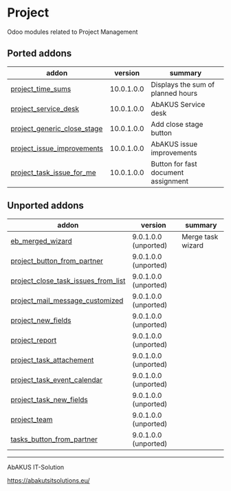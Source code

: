 # Project
Odoo modules related to Project Management

[//]: # (addons)

Ported addons
---------------
addon | version | summary
--- | --- | ---
[project_time_sums](project_time_sums/) | 10.0.1.0.0  | Displays the sum of planned hours
[project_service_desk](project_service_desk/) | 10.0.1.0.0 | AbAKUS Service desk
[project_generic_close_stage](project_generic_close_stage/) | 10.0.1.0.0  | Add close stage button
[project_issue_improvements](project_issue_improvements/) | 10.0.1.0.0 | AbAKUS issue improvements
[project_task_issue_for_me](project_task_issue_for_me/) | 10.0.1.0.0 | Button for fast document assignment

Unported addons
---------------
addon | version | summary
--- | --- | ---
[eb_merged_wizard](eb_merged_wizard/) | 9.0.1.0.0 (unported) | Merge task wizard
[project_button_from_partner]() | 9.0.1.0.0 (unported) | 
[project_close_task_issues_from_list]() | 9.0.1.0.0 (unported) | 
[project_mail_message_customized]() | 9.0.1.0.0 (unported) | 
[project_new_fields]() | 9.0.1.0.0 (unported) | 
[project_report]() | 9.0.1.0.0 (unported) | 
[project_task_attachement]() | 9.0.1.0.0 (unported) | 
[project_task_event_calendar]() | 9.0.1.0.0 (unported) | 
[project_task_new_fields]() | 9.0.1.0.0 (unported) | 
[project_team]() | 9.0.1.0.0 (unported) | 
[tasks_button_from_partner]() | 9.0.1.0.0 (unported) | 

[//]: # (end addons)

----

AbAKUS IT-Solution 

https://abakutsitsolutions.eu/